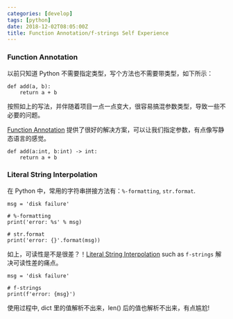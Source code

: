 ```yaml
---
categories: [develop]
tags: [python]
date: 2018-12-02T08:05:00Z
title: Function Annotation/f-strings Self Experience 
---
```


### Function Annotation

以前只知道 Python 不需要指定类型，写个方法也不需要带类型，如下所示：

```
def add(a, b):
    return a + b
```

按照如上的写法，并伴随着项目一点一点变大，很容易搞混参数类型，导致一些不必要的问题。

[Function Annotation](https://www.python.org/dev/peps/pep-3107/) 提供了很好的解决方案，可以让我们指定参数，有点像写静态语言的感觉。

```
def add(a:int, b:int) -> int:
	return a + b
```

### Literal String Interpolation 

在 Python 中，常用的字符串拼接方法有：`%-formatting`, `str.format`.

```
msg = 'disk failure'

# %-formatting
print('error: %s' % msg)

# str.format
print('error: {}'.format(msg))
```

如上，可读性是不是很差？！[Literal String Interpolation](https://www.python.org/dev/peps/pep-0498/) such as `f-strings` 解决可读性差的痛点。

```
msg = 'disk failure'

# f-strings
print(f'error: {msg}')

```
使用过程中, dict 里的值解析不出来，len() 后的值也解析不出来，有点尴尬!
